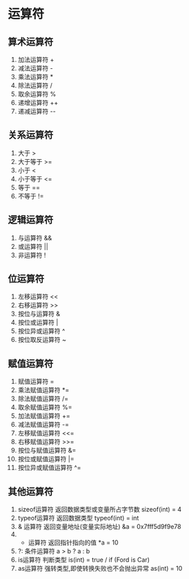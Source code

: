 # 运算符
## 算术运算符
1. 加法运算符 +
2. 减法运算符 -
3. 乘法运算符 * 
4. 除法运算符 /
5. 取余运算符 %
6. 递增运算符 ++
7. 递减运算符 --
## 关系运算符
1. 大于 >
2. 大于等于 >=
3. 小于 <
4. 小于等于 <=
5. 等于 ==
6. 不等于 !=
## 逻辑运算符
1. 与运算符 &&
2. 或运算符 ||
3. 非运算符 !
## 位运算符
1. 左移运算符 << 
2. 右移运算符 >>
3. 按位与运算符 &
4. 按位或运算符 |
5. 按位异或运算符 ^
6. 按位取反运算符 ~
## 赋值运算符
1. 赋值运算符 =
2. 乘法赋值运算符 *=
3. 除法赋值运算符 /=
4. 取余赋值运算符 %=
5. 加法赋值运算符 +=
6. 减法赋值运算符 -=
7. 左移赋值运算符 <<=
8. 右移赋值运算符 >>=
9. 按位与赋值运算符 &=
10. 按位或赋值运算符 |=
11. 按位异或赋值运算符 ^=
## 其他运算符
1. sizeof运算符 返回数据类型或变量所占字节数 sizeof(int) = 4
2. typeof运算符 返回数据类型 typeof(int) = int
3. & 运算符 返回变量地址(变量实际地址) &a = 0x7fff5d9f9e78
4. * 运算符 返回指针指向的值 *a = 10
5. ?: 条件运算符 a > b ? a : b
6. is运算符 判断类型 is(int) = true / if (Ford is Car)
7. as运算符 强转类型,即使转换失败也不会抛出异常 as(int) = 10